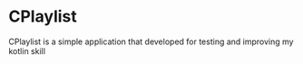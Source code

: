 # CPlaylist
CPlaylist is a simple application that developed for testing and improving my kotlin skill
